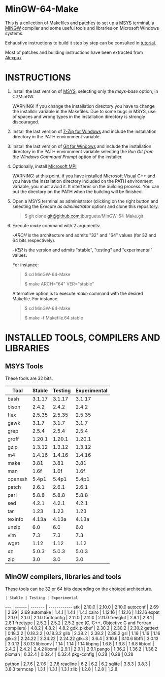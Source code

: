 MinGW-64-Make
=============

This is a collection of Makefiles and patches to set up a
[MSYS](http://sourceforge.net/projects/mingw) terminal, a
[MINGW](http://sourceforge.net/projects/mingw) compiler and some useful tools
and libraries on Microsoft Windows systems.

Exhaustive instructions to build it step by step can be consulted in
[tutorial](tutorial.pdf).

Most of patches and building instructions have been extracted from
[Alexpux](https://github.com/Alexpux).

INSTRUCTIONS
============

1.	Install the last version of
	[MSYS](http://sourceforge.net/projects/mingw/files/Installer), selecting
	only the *msys-base* option, in C:\MinGW.

	WARNING! if you change the installation directory you have to change the
	installdir variable in the Makefiles. Due to some bugs in MSYS, use of
	spaces and wrong types in the installation directory is strongly
	discouraged.

2.	Install the last version of
	[7-Zip for Windows](http://www.7-zip.org/downloag.html) and include the
	installation directory in the PATH environment variable.

3.	Install the last version of
	[Git for Windows](http://git-scm.com/download/win) and include the
	installation directory in the PATH environment variable selecting the *Run
	Git from the Windows Command Prompt* option of the installer.

4.	Optionally, install
	[Microsoft MPI](http://www.microsoft.com/en-sg/details.aspx?id=39961)

	WARNING! at this point, if you have installed Microsoft Visual C++ and you
	have the installation directory included on the PATH environment variable,
	you must avoid it. It interferes on the building process. You can put the
	directory on the PATH when the building will be finished.

5.	Open a MSYS terminal as administrator (clicking on the right button and
	selecting the *Execute as administrator* option) and clone this repository.

	> $ git clone git@github.com:jburguete/MinGW-64-Make.git
	> 

6.	Execute *make* command with 2 arguments:

	-*ARCH* is the architecture and admits "32" and "64" values (for 32 and 64
	bits respectively).

	-*VER* is the version and admits "stable", "testing" and "experimental"
	values.

	For instance:

	> $ cd MinGW-64-Make
	> 
	> $ make ARCH="64" VER="stable"

	Alternative option is to execute *make* command with the desired Makefile.
	For instance:

	> $ cd MinGW-64-Make
	> 
	> $ make -f Makefile.64.stable

INSTALLED TOOLS, COMPILERS AND LIBRARIES
========================================

MSYS Tools
----------

These tools are 32 bits.

Tool | Stable | Testing | Experimental
------- | ------ | ------ | ------
bash    | 3.1.17 | 3.1.17 | 3.1.17
bison   | 2.4.2  | 2.4.2  | 2.4.2
flex    | 2.5.35 | 2.5.35 | 2.5.35
gawk    | 3.1.7  | 3.1.7  | 3.1.7
grep    | 2.5.4  | 2.5.4  | 2.5.4
groff   | 1.20.1 | 1.20.1 | 1.20.1
gzip    | 1.3.12 | 1.3.12 | 1.3.12
m4      | 1.4.16 | 1.4.16 | 1.4.16
make    | 3.81   | 3.81   | 3.81
man     | 1.6f   | 1.6f   | 1.6f
openssh | 5.4p1  | 5.4p1  | 5.4p1
patch   | 2.6.1  | 2.6.1  | 2.6.1
perl    | 5.8.8  | 5.8.8  | 5.8.8
sed     | 4.2.1  | 4.2.1  | 4.2.1
tar     | 1.23   | 1.23   | 1.23
texinfo | 4.13a  | 4.13a  | 4.13a
unzip   | 6.0    | 6.0    | 6.0
vim     | 7.3    | 7.3    | 7.3
wget    | 1.12   | 1.12   | 1.12
xz      | 5.0.3  | 5.0.3  | 5.0.3
zip     | 3.0    | 3.0    | 3.0

MinGW compilers, libraries and tools
------------------------------------

These tools can be 32 or 64 bits depending on the choiced architecture.

    | Stable | Testing | Experimental
--- | ------ | ------- | ------------
atk | 2.10.0 | 2.10.0 | 2.10.0
autoconf | 2.69 | 2.69 | 2.69
automake | 1.4.1 | 1.4.1 | 1.4.1
cairo | 1.12.16 | 1.12.16 | 1.12.16
expat | 2.1.0 | 2.1.0 | 2.1.0
fontconfig | 2.11.0 | 2.11.0 | 2.11.0
freeglut | 2.8.1 | 2.8.1 | 2.8.1
freetype | 2.5.2 | 2.5.2 | 2.5.2
gcc (C, C++, Objective C and Fortran compilers) | 4.8.2 | 4.8.2 | 4.8.2
gdk_pixbuf | 2.30.2 | 2.30.2 | 2.30.2
gettext | 0.18.3.2 | 0.18.3.2 | 0.18.3.2
glib | 2.38.2 | 2.38.2 | 2.38.2
gsl | 1.16 | 1.16 | 1.16
gtk+2 | 2.24.22 | 2.24.22 | 2.24.22
gtk+3 | 3.6.4 | 3.10.6 | 3.10.6
libffi | 3.0.13 | 3.0.13 | 3.0.13
libiconv | 1.14 | 1.14 | 1.14
libpng | 1.6.8 | 1.6.8 | 1.6.8
libtool | 2.4.2 | 2.4.2 | 2.4.2
libxml | 2.9.1 | 2.9.1 | 2.9.1
pango | 1.36.2 | 1.36.2 | 1.36.2
pixman | 0.32.4 | 0.32.4 | 0.32.4
pkg-config | 0.28 | 0.28 | 0.28

python | 2.7.6 | 2.7.6 | 2.7.6
readline | 6.2 | 6.2 | 6.2
sqlite | 3.8.3 | 3.8.3 | 3.8.3
termcap | 1.3.1 | 1.3.1 | 1.3.1
zlib | 1.2.8 | 1.2.8 | 1.2.8
